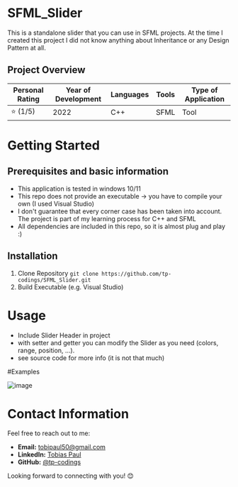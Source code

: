 # SFML_Slider

This is a standalone slider that you can use in SFML projects.
At the time I created this project I did not know anything about Inheritance or any Design Pattern at all. 

## Project Overview

| Personal Rating | Year of Development | Languages | Tools | Type of Application |
| --- | --- | --- | --- | --- |
| ⭐️ (1/5) | 2022 | C++ | SFML | Tool |

# Getting Started

## Prerequisites and basic information

- This application is tested in windows 10/11
- This repo does not provide an executable -> you have to compile your own (I used Visual Studio)
- I don't guarantee that every corner case has been taken into account. The project is part of my learning process for C++ and SFML
- All dependencies are included in this repo, so it is almost plug and play :)

## Installation

1. Clone Repository
`git clone https://github.com/tp-codings/SFML_Slider.git`
2. Build Executable (e.g. Visual Studio)

# Usage
- Include Slider Header in project
- with setter and getter you can modify the Slider as you need (colors, range, position, ...).
- see source code for more info (it is not that much)

#Examples

![image](https://github.com/tp-codings/SFML_Slider/assets/118997294/1c87e606-af75-4407-8d42-819fcef748b2)

# Contact Information

Feel free to reach out to me:

- **Email:** [tobipaul50@gmail.com](mailto:tobipaul50@gmail.com)
- **LinkedIn:** [Tobias Paul](https://www.linkedin.com/in/tobias-paul-657513276/)
- **GitHub:** [@tp-codings](https://github.com/tp-codings)

Looking forward to connecting with you! 😊
